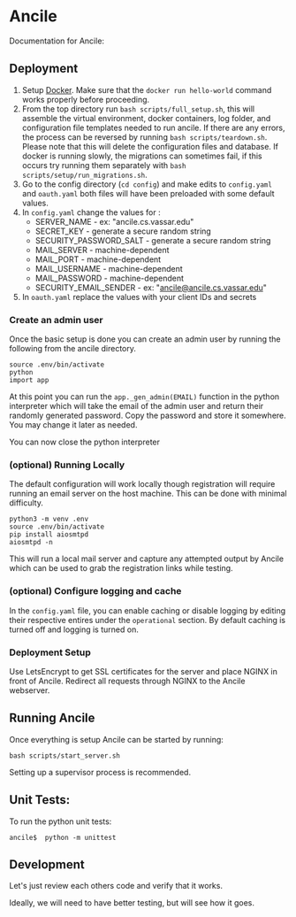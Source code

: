 # Ancile


Documentation for Ancile: 


## Deployment

1. Setup
   [Docker](https://www.digitalocean.com/community/tutorials/how-to-install-and-use-docker-on-ubuntu-18-04).
   Make sure that the `docker run hello-world` command works properly before
   proceeding.
2. From the top directory run `bash scripts/full_setup.sh`, this will assemble
   the virtual environment, docker containers, log folder, and configuration
   file templates needed to run ancile. If there are any errors, the process
   can be reversed by running `bash scripts/teardown.sh`. Please note that this
   will delete the configuration files and database. If docker is running
   slowly, the migrations can sometimes fail, if this occurs try running them
   separately with `bash scripts/setup/run_migrations.sh`.
3. Go to the config directory (`cd config`) and make edits to `config.yaml` and
   `oauth.yaml` both files will have been preloaded with some default values.
4. In `config.yaml` change the values for :
      - SERVER_NAME - ex: "ancile.cs.vassar.edu"
      - SECRET_KEY - generate a secure random string
      - SECURITY_PASSWORD_SALT - generate a secure random string
      - MAIL_SERVER - machine-dependent
      - MAIL_PORT - machine-dependent
      - MAIL_USERNAME - machine-dependent
      - MAIL_PASSWORD - machine-dependent
      - SECURITY_EMAIL_SENDER - ex: "ancile@ancile.cs.vassar.edu"
5. In `oauth.yaml` replace the values with your client IDs and secrets

### Create an admin user
Once the basic setup is done you can create an admin user by running the
following from the ancile directory.
```
source .env/bin/activate
python
import app
```
At this point you can run the `app._gen_admin(EMAIL)` function in the python
interpreter which will take the email of the admin user and return their
randomly generated password. Copy the password and store it somewhere. You may
change it later as needed.

You can now close the python interpreter

### (optional) Running Locally
The default configuration will work locally though registration will require
running an email server on the host machine. This can be done with minimal
difficulty.
```
python3 -m venv .env
source .env/bin/activate
pip install aiosmtpd
aiosmtpd -n
```
This will run a local mail server and capture any attempted output by Ancile
which can be used to grab the registration links while testing.

### (optional) Configure logging and cache
In the `config.yaml` file, you can enable caching or disable logging by editing
their respective entires under the `operational` section. By default caching is
turned off and logging is turned on.

### Deployment Setup
Use LetsEncrypt to get SSL certificates for the server and place NGINX in front
of Ancile. Redirect all requests through NGINX to the Ancile webserver.

## Running Ancile
Once everything is setup Ancile can be started by running:
```
bash scripts/start_server.sh
```
Setting up a supervisor process is recommended.
## Unit Tests:
To run the python unit tests:
```
ancile$  python -m unittest
```



## Development 

Let's just review each others code and verify that it works. 

Ideally, we will need to have better testing, but will see how it goes. 
